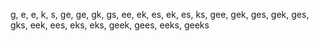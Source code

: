 g, e, e, k, s,
ge, ge, gk, gs, ee, ek, es, ek, es, ks,
gee, gek, ges, gek, ges, gks, eek, ees, eks, eks,
geek, gees, eeks,
geeks

